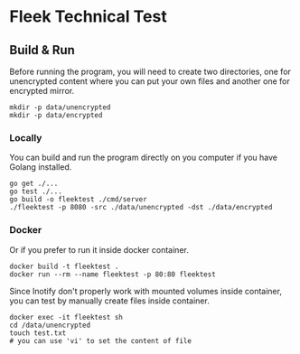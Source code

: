 # Fleek Technical Test

## Build & Run

Before running the program, you will need to create two directories, one for unencrypted content where you can put your own files and another one for encrypted mirror.

```shell script
mkdir -p data/unencrypted
mkdir -p data/encrypted
```

### Locally

You can build and run the program directly on you computer if you have Golang installed.

```shell script
go get ./...
go test ./...
go build -o fleektest ./cmd/server
./fleektest -p 8080 -src ./data/unencrypted -dst ./data/encrypted
```

### Docker

Or if you prefer to run it inside docker container.

```shell script
docker build -t fleektest .
docker run --rm --name fleektest -p 80:80 fleektest
```

Since Inotify don't properly work with mounted volumes inside container, you can test by manually create files inside container.

```shell script
docker exec -it fleektest sh
cd /data/unencrypted
touch test.txt
# you can use 'vi' to set the content of file
```